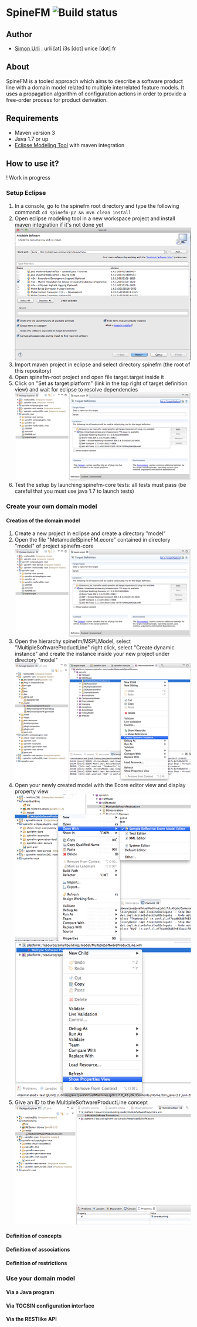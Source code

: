 SpineFM ![Build status](https://travis-ci.org/surli/spinefm.svg?branch=master)
=======

## Author

* [Simon Urli](http://simonurli.fr) : urli [at] i3s [dot] unice [dot] fr 

## About 

SpineFM is a tooled approach which aims to describe a software product line with a domain model related to multiple interrelated feature models. It uses a propagation algorithm of configuration actions in order to provide a free-order process for product derivation. 

## Requirements 

* Maven version 3
* Java 1.7 or up
* [Eclipse Modeling Tool](https://eclipse.org/modeling/) with maven integration

## How to use it? 

! Work in progress

### Setup Eclipse 

1. In a console, go to the spinefm root directory and type the following command: `cd spinefm-p2 && mvn clean install`
2. Open eclipse modeling tool in a new workspace project and install maven integration if it's not done yet
![Install maven integration](https://raw.githubusercontent.com/surli/spinefm/master/documentation/images/1-install-maven-integration.png)
3. Import maven project in eclipse and select directory spinefm (the root of this repository)
4. Open spinefm-root project and open file target.target inside it
5. Click on "Set as target platform" (link in the top right of target definition view) and wait for eclipse to resolve dependencies
![Set as target platform](https://raw.githubusercontent.com/surli/spinefm/master/documentation/images/2-set-target-platform.png)
6. Test the setup by launching spinefm-core tests: all tests must pass (be careful that you must use java 1.7 to launch tests)

### Create your own domain model

#### Creation of the domain model
1. Create a new project in eclipse and create a directory "model"
2. Open the file "MetamodelSpineFM.ecore" contained in directory "model" of project spinefm-core
![Open metamodel](https://raw.githubusercontent.com/surli/spinefm/master/documentation/images/2-set-target-platform.png)
3. Open the hierarchy spinefm/MSPLModel, select "MultipleSoftwareProductLine" right click, select "Create dynamic instance" and create the instance inside your new project under directory "model"
![Create new model](https://raw.githubusercontent.com/surli/spinefm/master/documentation/images/3-start-domain-model.png)
4. Open your newly created model with the Ecore editor view and display property view
![Open Ecore editor](https://raw.githubusercontent.com/surli/spinefm/master/documentation/images/4-open-ecore-editor.png)
![Open Property View](https://raw.githubusercontent.com/surli/spinefm/master/documentation/images/5-open-property-view.png)
5. Give an ID to the MultipleSoftwareProductLine concept 
![Set MSPL ID](https://raw.githubusercontent.com/surli/spinefm/master/documentation/images/6-set-mspl-id.png)

#### Definition of concepts

#### Definition of associations

#### Definition of restrictions

### Use your domain model

#### Via a Java program

#### Via TOCSIN configuration interface

#### Via the RESTlike API 

